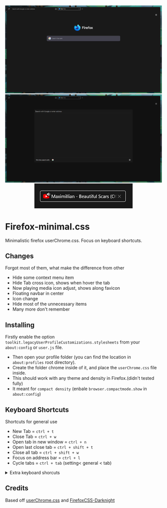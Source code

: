 <p align="center">
 
<img src="./scrennshots/img0.png" alt="ScreenShot"/>
<img src="./scrennshots/img1.jpg" alt="ScreenShot of Floating navbar"/>
<img src="./scrennshots/img2.jpg" alt="ScreenShot of media icon in tab" />
</p>


# Firefox-minimal.css

Minimalistic firefox userChrome.css. Focus on keyboard shortcuts.

## Changes
Forgot most of them, what make the difference from other
 - Hide some context menu item
 - Hide Tab cross icon, shows when hover the tab
 - Now playing media icon adjust, shows along favicon
 - Floating navbar in center
 - Icon change
 - Hide most of the unnecessary items
 - Many more don't remember

 ## Installing
Firstly enable the option `toolkit.legacyUserProfileCustomizations.stylesheets` from your `about:config` or `user.js` file.
- Then open your profile folder (you can find the location in `about:profiles` root directory).
- Create the folder chrome inside of it, and place the `userChrome.css` file inside.
- This should work with any theme and density in Firefox.(didn't tested fully)
- It meant for `compact density` (enbale `browser.compactmode.show` in `about:config`)

## Keyboard Shortcuts
Shortcuts for general use
- New Tab = ` ctrl + t `
- Close Tab = ` ctrl + w `
- Open tab in new window = ` ctrl + n `
- Open last close tab = ` ctrl + shift + t `
- Close all tab = ` ctrl + shift + w `
- Focus on address bar = ` ctrl + l `
- Cycle tabs = ` ctrl + tab ` (setting< general < tab)

<details>
<summary> Extra keyboard shorcuts</summary>

- Open menu bar  = ` alt `
- Bookmark sidepanel = ` ctrl + b `
- Bookmark Library = ` ctrl + shift + o `
- Show / Hide bookmark bar = ` ctrl + shift + b `
- History sidepanel = ` ctrl + h `
- Donwloads = ` ctlr + j `
- Find in page = ` ctrl + f `
- Open defautl search open = ` ctrl + e `
- about:addons = ` ctrl + shift + a `

</details>

## Credits
Based off [userChrome.css](https://github.com/ericmurphyxyz/userChrome.css) and [FirefoxCSS-Darknight](https://github.com/BriLHR/FirefoxCSS-Darknight)
